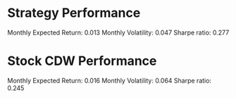 # Strategy Performance
Monthly Expected Return: 0.013
Monthly Volatility: 0.047
Sharpe ratio: 0.277
# Stock CDW Performance
Monthly Expected Return: 0.016
Monthly Volatility: 0.064
Sharpe ratio: 0.245
